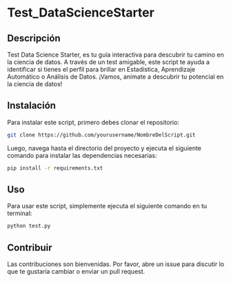 # Test_DataScienceStarter

## Descripción

Test Data Science Starter, es tu guía interactiva para descubrir tu camino en la ciencia de datos. A través de un test amigable, este script te ayuda a identificar si tienes el perfil para brillar en Estadística, Aprendizaje Automático o Análisis de Datos. ¡Vamos, anímate a descubrir tu potencial en la ciencia de datos!

## Instalación

Para instalar este script, primero debes clonar el repositorio:

```bash
git clone https://github.com/yourusername/NombreDelScript.git
```

Luego, navega hasta el directorio del proyecto y ejecuta el siguiente comando para instalar las dependencias necesarias:

```bash
pip install -r requirements.txt
```

## Uso

Para usar este script, simplemente ejecuta el siguiente comando en tu terminal:

```bash
python test.py
```

## Contribuir

Las contribuciones son bienvenidas. Por favor, abre un issue para discutir lo que te gustaría cambiar o enviar un pull request.
